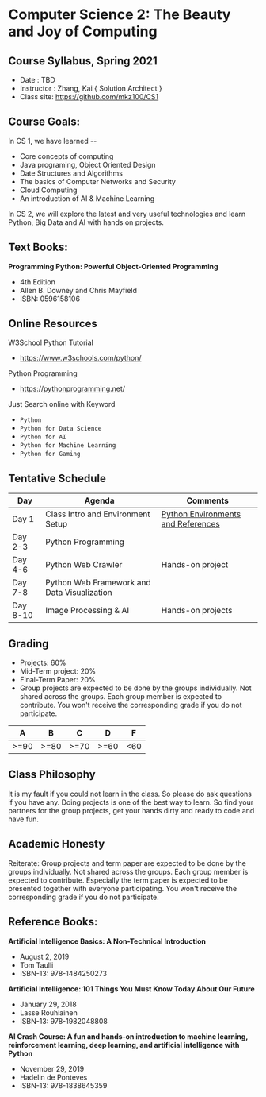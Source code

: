 # Computer Science 2: The Beauty and Joy of Computing
## Course Syllabus, Spring 2021
 
* Date : TBD
* Instructor : Zhang, Kai { Solution Architect }
* Class site: https://github.com/mkz100/CS1

## Course Goals:  

In CS 1, we have learned -- 
* Core concepts of computing
* Java programing, Object Oriented Design
* Date Structures and Algorithms
* The basics of Computer Networks and Security
* Cloud Computing
* An introduction of AI & Machine Learning

In CS 2, we will explore the latest and very useful technologies and learn Python, Big Data and AI with hands on projects.


## Text Books: 

**Programming Python: Powerful Object-Oriented Programming**
* 4th Edition
* Allen B. Downey and Chris Mayfield
* ISBN: 0596158106

## Online Resources

W3School Python Tutorial
* https://www.w3schools.com/python/

Python Programming
* https://pythonprogramming.net/

Just Search online with Keyword 
* `Python`
* `Python for Data Science`
* `Python for AI`
* `Python for Machine Learning`     
* `Python for Gaming`

## Tentative Schedule

| Day | Agenda  | Comments  |
|---|---|---|
| Day 1 | Class Intro and Environment Setup |  [Python Environments and References](projects/EnvSetup.md) |  
| Day 2-3 | Python Programming |   |  
| Day 4-6 | Python Web Crawler |  Hands-on project |
| Day 7-8 | Python Web Framework and Data Visualization | 
| Day 8-10 | Image Processing & AI | Hands-on projects |

## Grading
* Projects: 60% 
* Mid-Term project: 20%
* Final-Term Paper: 20%
* Group projects are expected to be done by the groups individually. Not shared across the groups. Each group member is expected to contribute. You won't receive the corresponding grade if you do not participate.

| A | B | C | D  | F  |
|---|---|---|---|---|
| >=90 | >=80 | >=70 | >=60 | <60

## Class Philosophy
It is my fault if you could not learn in the class. So please do ask questions if you have any. Doing projects is one of the best way to learn. So find your partners for the group projects, get your hands dirty and ready to code and have fun.

## Academic Honesty
Reiterate: Group projects and term paper are expected to be done by the groups individually. Not shared across the groups. Each group member is expected to contribute. Especially the term paper is expected to be presented together with everyone participating. You won't receive the corresponding grade if you do not participate.

## Reference Books: 

**Artificial Intelligence Basics: A Non-Technical Introduction**
* August 2, 2019
* Tom Taulli
* ISBN-13: 978-1484250273
  
**Artificial Intelligence: 101 Things You Must Know Today About Our Future**
* January 29, 2018
* Lasse Rouhiainen
* ISBN-13: 978-1982048808

**AI Crash Course: A fun and hands-on introduction to machine learning, reinforcement learning, deep learning, and artificial intelligence with Python**
* November 29, 2019
* Hadelin de Ponteves
* ISBN-13: 978-1838645359
 
